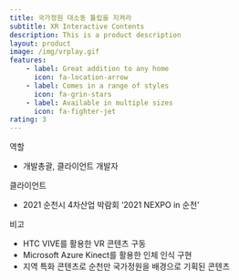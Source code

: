 ```yaml
---
title: 국가정원 대소동 튤립을 지켜라
subtitle: XR Interactive Contents
description: This is a product description
layout: product
image: /img/vrplay.gif
features:
    - label: Great addition to any home
      icon: fa-location-arrow
    - label: Comes in a range of styles
      icon: fa-grin-stars
    - label: Available in multiple sizes
      icon: fa-fighter-jet
rating: 3
---
```


역할  
- 개발총괄, 클라이언트 개발자  

클라이언트  
- 2021 순천시 4차산업 박람회 ‘2021 NEXPO in 순천’  
  
비고  
- HTC VIVE를 활용한 VR 콘텐츠 구동  
- Microsoft Azure Kinect를 활용한 인체 인식 구현  
- 지역 특화 콘텐츠로 순천만 국가정원을 배경으로 기획된 콘텐츠  

